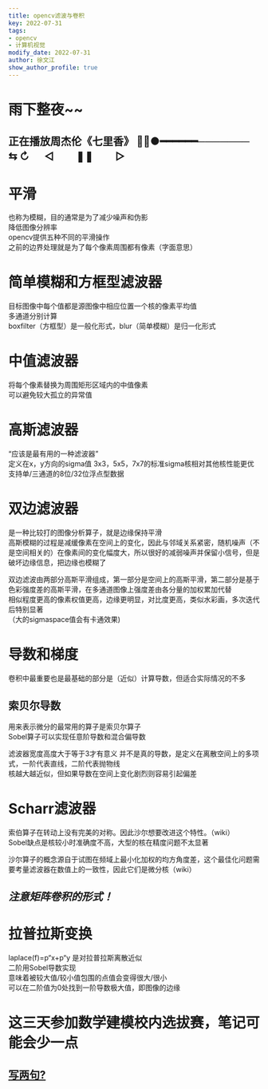 ```yaml
---
title: opencv滤波与卷积   
key: 2022-07-31
tags: 
- opencv
- 计算机视觉
modify_date: 2022-07-31
author: 徐文江
show_author_profile: true
---
```


# 雨下整夜~~    
## 正在播放周杰伦《七里香》 💓💗●━━━━━━─────── ⇆ ↻ ㅤ ◁ ㅤㅤ❚❚ ㅤㅤ▷ 
<!--more-->     

# 平滑     
也称为模糊，目的通常是为了减少噪声和伪影           
降低图像分辨率           
opencv提供五种不同的平滑操作          
之前的边界处理就是为了每个像素周围都有像素（字面意思）

# 简单模糊和方框型滤波器      
目标图像中每个值都是源图像中相应位置一个核的像素平均值     
多通道分别计算         
boxfilter（方框型）是一般化形式，blur（简单模糊）是归一化形式           


# 中值滤波器          
将每个像素替换为周围矩形区域内的中值像素       
可以避免较大孤立的异常值         

# 高斯滤波器        
“应该是最有用的一种滤波器”          
定义在x，y方向的sigma值
3x3，5x5，7x7的标准sigma核相对其他核性能更优       
支持单/三通道的8位/32位浮点型数据           


# 双边滤波器         
是一种比较打的图像分析算子，就是边缘保持平滑         
高斯模糊的过程是减缓像素在空间上的变化，因此与邻域关系紧密，随机噪声（不是空间相关的）在像素间的变化幅度大，所以很好的减弱噪声并保留小信号，但是破坏边缘信息，把边缘也模糊了      

双边滤波由两部分高斯平滑组成，第一部分是空间上的高斯平滑，第二部分是基于色彩强度差的高斯平滑，在多通道图像上强度差由各分量的加权累加代替            
相似程度更高的像素权值更高，边缘更明显，对比度更高，类似水彩画，多次迭代后特别显著            
（大的sigmaspace值会有卡通效果)        


# 导数和梯度    
卷积中最重要也是最基础的部分是（近似）计算导数，但适合实际情况的不多       

## 索贝尔导数   
用来表示微分的最常用的算子是索贝尔算子        
Sobel算子可以实现任意阶导数和混合偏导数    

滤波器宽度高度大于等于3才有意义
并不是真的导数，是定义在离散空间上的多项式，一阶代表直线，二阶代表抛物线       
核越大越近似，但如果导数在空间上变化剧烈则容易引起偏差          


# Scharr滤波器    
索伯算子在转动上没有完美的对称。因此沙尔想要改进这个特性。（wiki）         
Sobel缺点是核较小时准确度不高，大型的核在精度问题不太显著           
        

沙尔算子的概念源自于试图在频域上最小化加权的均方角度差，这个最佳化问题需要考量滤波器在数值上的一致性，因此它们是微分核（wiki）           

## *注意矩阵卷积的形式！*          

# 拉普拉斯变换  
laplace(f)=p“x+p“y 是对拉普拉斯离散近似         
二阶用Sobel导数实现      
意味着被较大值/较小值包围的点值会变得很大/很小     
可以在二阶值为0处找到一阶导数极大值，即图像的边缘           

















# 这三天参加数学建模校内选拔赛，笔记可能会少一点         


## [写两句?](https://github.com/HEA1OR/HEA1OR.github.io/tree/master/_posts)


